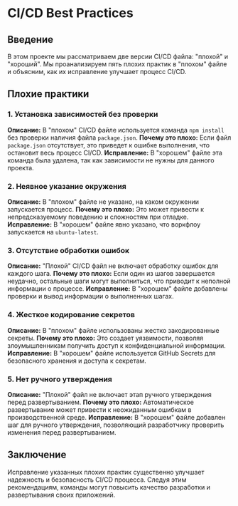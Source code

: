 # CI/CD Best Practices

## Введение
В этом проекте мы рассматриваем две версии CI/CD файла: "плохой" и "хороший". Мы проанализируем пять плохих практик в "плохом" файле и объясним, как их исправление улучшает процесс CI/CD.

## Плохие практики

### 1. Установка зависимостей без проверки
**Описание:** В "плохом" CI/CD файле используется команда `npm install` без проверки наличия файла `package.json`.
**Почему это плохо:** Если файл `package.json` отсутствует, это приведет к ошибке выполнения, что остановит весь процесс CI/CD.
**Исправление:** В "хорошем" файле эта команда была удалена, так как зависимости не нужны для данного проекта.

### 2. Неявное указание окружения
**Описание:** В "плохом" файле не указано, на каком окружении запускается процесс.
**Почему это плохо:** Это может привести к непредсказуемому поведению и сложностям при отладке.
**Исправление:** В "хорошем" файле явно указано, что воркфлоу запускается на `ubuntu-latest`.

### 3. Отсутствие обработки ошибок
**Описание:** "Плохой" CI/CD файл не включает обработку ошибок для каждого шага.
**Почему это плохо:** Если один из шагов завершается неудачно, остальные шаги могут выполниться, что приводит к неполной информации о процессе.
**Исправление:** В "хорошем" файле добавлены проверки и вывод информации о выполненных шагах.

### 4. Жесткое кодирование секретов
**Описание:** В "плохом" файле использованы жестко закодированные секреты.
**Почему это плохо:** Это создает уязвимости, позволяя злоумышленникам получить доступ к конфиденциальной информации.
**Исправление:** В "хорошем" файле используется GitHub Secrets для безопасного хранения и доступа к секретам.

### 5. Нет ручного утверждения
**Описание:** "Плохой" файл не включает этап ручного утверждения перед развертыванием.
**Почему это плохо:** Автоматическое развертывание может привести к неожиданным ошибкам в производственной среде.
**Исправление:** В "хорошем" файле добавлен шаг для ручного утверждения, позволяющий разработчику проверить изменения перед развертыванием.

## Заключение
Исправление указанных плохих практик существенно улучшает надежность и безопасность CI/CD процесса. Следуя этим рекомендациям, команды могут повысить качество разработки и развертывания своих приложений.

